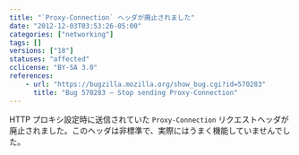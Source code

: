 ```yaml
---
title: "`Proxy-Connection` ヘッダが廃止されました"
date: "2012-12-03T03:53:26-05:00"
categories: ["networking"]
tags: []
versions: ["18"]
statuses: "affected"
cclicense: "BY-SA 3.0"
references:
    - url: "https://bugzilla.mozilla.org/show_bug.cgi?id=570283"
      title: "Bug 570283 – Stop sending Proxy-Connection"
---
```

HTTP プロキシ設定時に送信されていた `Proxy-Connection` リクエストヘッダが廃止されました。このヘッダは非標準で、実際にはうまく機能していませんでした。
